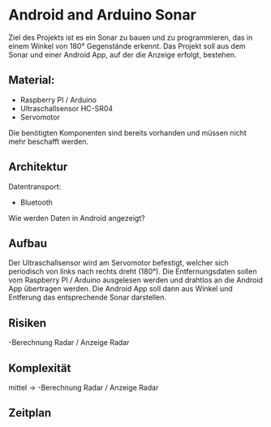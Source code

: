 # Android and Arduino Sonar
Ziel des Projekts ist es ein Sonar zu bauen und zu programmieren,
das in einem Winkel von 180° Gegenstände erkennt. Das Projekt soll
aus dem Sonar und einer Android App, auf der die Anzeige erfolgt,
bestehen.

## Material:
- Raspberry PI / Arduino
- Ultraschallsensor HC-SR04
- Servomotor

Die benötigten Komponenten sind bereits vorhanden und müssen nicht mehr beschafft werden.

## Architektur

Datentransport:
 - Bluetooth 
 <!-- - Wifi, welches Protokoll ?? -->

Wie werden Daten in Android angezeigt? 

<!-- Vielleicht kleines Mockup der App -->



## Aufbau
Der Ultraschallsensor wird am Servomotor befestigt, welcher sich
periodisch von links nach rechts dreht (180°). Die Entfernungsdaten
sollen vom Raspberry PI / Arduino ausgelesen werden und drahtlos an
die Android App übertragen werden. Die Android App soll dann aus
Winkel und Entferung das entsprechende Sonar darstellen. 

## Risiken

 -Berechnung Radar / Anzeige Radar

## Komplexität

mittel ->  -Berechnung Radar / Anzeige Radar

## Zeitplan

<!-- ?? -->

